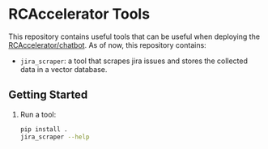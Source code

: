 # RCAccelerator Tools

This repository contains useful tools that can be useful when deploying the
[RCAccelerator/chatbot](https://github.com/RCAccelerator/chatbot). As of now,
this repository contains:

- `jira_scraper`: a tool that scrapes jira issues and stores the collected data
in a vector database.


## Getting Started

1. Run a tool:
   ```bash
   pip install .
   jira_scraper --help
   ```
